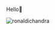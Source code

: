 Hello👋

 ![ronaldichandra](https://raw.githubusercontent.com/ronaldichandra/ronaldichandra/main/cardv4_1.spng)
